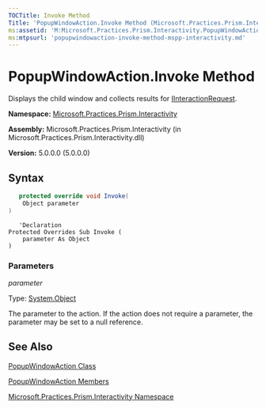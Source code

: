 ```yaml
---
TOCTitle: Invoke Method
Title: 'PopupWindowAction.Invoke Method (Microsoft.Practices.Prism.Interactivity)'
ms:assetid: 'M:Microsoft.Practices.Prism.Interactivity.PopupWindowAction.Invoke(System.Object)'
ms:mtpsurl: 'popupwindowaction-invoke-method-mspp-interactivity.md'
---
```



# PopupWindowAction.Invoke Method

Displays the child window and collects results for [IInteractionRequest](/patterns-practices/reference/iinteractionrequest-interface-mspp-interactivity-interactionrequest).

**Namespace:** [Microsoft.Practices.Prism.Interactivity](/patterns-practices/reference/mspp-interactivity-namespace)

**Assembly:** Microsoft.Practices.Prism.Interactivity (in Microsoft.Practices.Prism.Interactivity.dll)

**Version:** 5.0.0.0 (5.0.0.0)

## Syntax

```C#
   protected override void Invoke(
	Object parameter
) 
```

```VB
   'Declaration
Protected Overrides Sub Invoke ( 
	parameter As Object
)
```

### Parameters

*parameter*  

Type: [System.Object](http://msdn.microsoft.com/en-us/library/e5kfa45b)

The parameter to the action. If the action does not require a parameter, the parameter may be set to a null reference.

## See Also

[PopupWindowAction Class](/patterns-practices/reference/popupwindowaction-class-mspp-interactivity)

[PopupWindowAction Members](/patterns-practices/reference/popupwindowaction-members-mspp-interactivity)

[Microsoft.Practices.Prism.Interactivity Namespace](/patterns-practices/reference/mspp-interactivity-namespace)